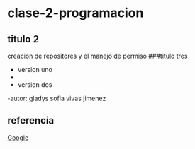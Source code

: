 # clase-2-programacion
## titulo 2 
creacion de repositores y el manejo de permiso 
###titulo tres 

- version uno
- 
- version dos

  
-autor:  gladys sofia vivas jimenez
  ## referencia
  [Google](https://www.google.com)
